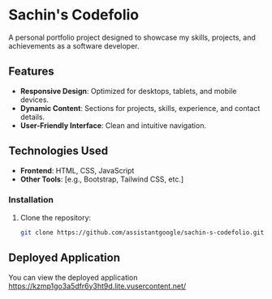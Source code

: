 # Sachin's Codefolio

A personal portfolio project designed to showcase my skills, projects, and achievements as a software developer.

## Features
- **Responsive Design**: Optimized for desktops, tablets, and mobile devices.
- **Dynamic Content**: Sections for projects, skills, experience, and contact details.
- **User-Friendly Interface**: Clean and intuitive navigation.

## Technologies Used
- **Frontend**: HTML, CSS, JavaScript
- **Other Tools**: [e.g., Bootstrap, Tailwind CSS, etc.]


### Installation
1. Clone the repository:
   ```bash
   git clone https://github.com/assistantgoogle/sachin-s-codefolio.git

## Deployed Application

You can view the deployed application https://kzmp1go3a5dfr6y3ht9d.lite.vusercontent.net/
